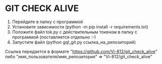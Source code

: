 # GIT CHECK ALIVE

1. Перейдите в папку с программой
2. Установите зависимости (python -m pip install -r requirements.txt)
3. Положите файл tok.py с действительным токеном в папку с программой (поставляется отдельно :-)
4. Запустите файл (python gql_git.py ссылка_на_репозиторий)

Ссылка передается в формате "https://github.com/Vi-812/git_check_alive" либо "имя_пользователя/имя_репозитория" =>
"Vi-812/git_check_alive"
